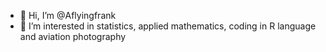 - 👋 Hi, I’m @Aflyingfrank
- 👀 I’m interested in statistics, applied mathematics, coding in R language and aviation photography

<!---
Aflyingfrank/Aflyingfrank is a ✨ special ✨ repository because its `README.md` (this file) appears on your GitHub profile.
You can click the Preview link to take a look at your changes.
--->
